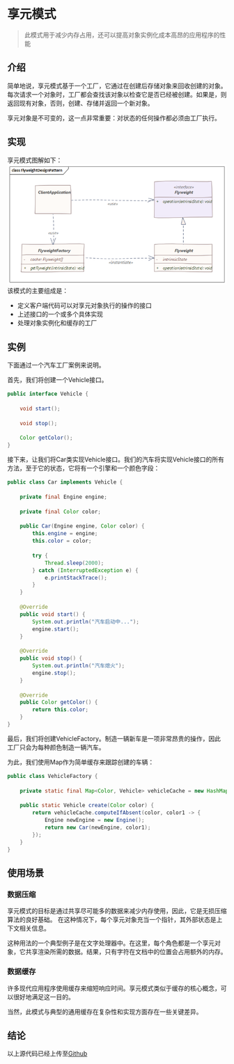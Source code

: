 # 享元模式
> 此模式用于减少内存占用，还可以提高对象实例化成本高昂的应用程序的性能

## 介绍
简单地说，享元模式基于一个工厂，它通过在创建后存储对象来回收创建的对象。每次请求一个对象时，工厂都会查找该对象以检查它是否已经被创建。如果是，则返回现有对象，否则，创建、存储并返回一个新对象。

享元对象是不可变的，这一点非常重要：对状态的任何操作都必须由工厂执行。

## 实现
享元模式图解如下：
![](./img/flyweightdesignpattern.png)
该模式的主要组成是：

- 定义客户端代码可以对享元对象执行的操作的接口
- 上述接口的一个或多个具体实现
- 处理对象实例化和缓存的工厂

## 实例
下面通过一个汽车工厂案例来说明。

首先，我们将创建一个Vehicle接口。
```java
public interface Vehicle {

    void start();

    void stop();

    Color getColor();
}
```
接下来，让我们将Car类实现Vehicle接口。我们的汽车将实现Vehicle接口的所有方法，至于它的状态，它将有一个引擎和一个颜色字段：
```java
public class Car implements Vehicle {

    private final Engine engine;

    private final Color color;

    public Car(Engine engine, Color color) {
        this.engine = engine;
        this.color = color;

        try {
            Thread.sleep(2000);
        } catch (InterruptedException e) {
            e.printStackTrace();
        }
    }

    @Override
    public void start() {
        System.out.println("汽车启动中...");
        engine.start();
    }

    @Override
    public void stop() {
        System.out.println("汽车熄火");
        engine.stop();
    }

    @Override
    public Color getColor() {
        return this.color;
    }
}
```
最后，我们将创建VehicleFactory。制造一辆新车是一项非常昂贵的操作，因此工厂只会为每种颜色制造一辆汽车。

为此，我们使用Map作为简单缓存来跟踪创建的车辆：
```java
public class VehicleFactory {

    private static final Map<Color, Vehicle> vehicleCache = new HashMap<>();

    public static Vehicle create(Color color) {
        return vehicleCache.computeIfAbsent(color, color1 -> {
            Engine newEngine = new Engine();
            return new Car(newEngine, color1);
        });
    }
}
```

## 使用场景
### 数据压缩
享元模式的目标是通过共享尽可能多的数据来减少内存使用，因此，它是无损压缩算法的良好基础。 在这种情况下，每个享元对象充当一个指针，其外部状态是上下文相关信息。

这种用法的一个典型例子是在文字处理器中。在这里，每个角色都是一个享元对象，它共享渲染所需的数据。结果，只有字符在文档中的位置会占用额外的内存。

### 数据缓存
许多现代应用程序使用缓存来缩短响应时间。享元模式类似于缓存的核心概念，可以很好地满足这一目的。

当然，此模式与典型的通用缓存在复杂性和实现方面存在一些关键差异。

## 结论
以上源代码已经上传至[Github](https://github.com/surzia/design-pattern)